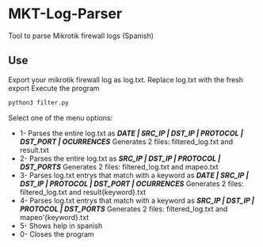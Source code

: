 # MKT-Log-Parser
Tool to parse Mikrotik firewall logs (Spanish)

## Use
Export your mikrotik firewall log as log.txt. 
Replace log.txt with the fresh export
Execute the program

```bash
python3 filter.py
```

Select one of the menu options:

* 1- Parses the entire log.txt as ***DATE | SRC_IP | DST_IP | PROTOCOL | DST_PORT | OCURRENCES***
            Generates 2 files: filtered_log.txt and result.txt
* 2- Parses the entire log.txt as ***SRC_IP | DST_IP | PROTOCOL | DST_PORTS***
            Generates 2 files: filtered_log.txt and mapeo.txt
* 3- Parses log.txt entrys that match with a keyword as ***DATE | SRC_IP | DST_IP | PROTOCOL | DST_PORT | OCURRENCES***
            Generates 2 files: filtered_log.txt and result{keyword}.txt
* 4- Parses log.txt entrys that match with a keyword as ***SRC_IP | DST_IP | PROTOCOL | DST_PORTS***
            Generates 2 files: filtered_log.txt and mapeo'{keyword}.txt
* 5- Shows help in spanish
* 0- Closes the program
